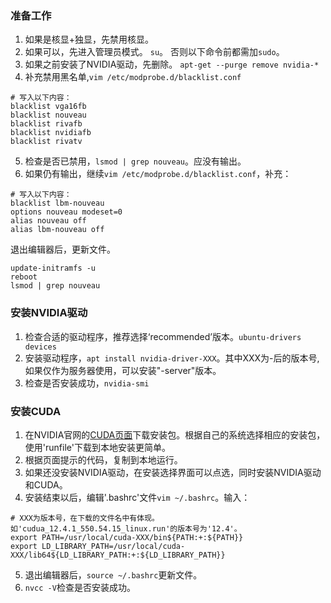 ### 准备工作
1. 如果是核显+独显，先禁用核显。
2. 如果可以，先进入管理员模式。 `su`。 否则以下命令前都需加`sudo`。
3. 如果之前安装了NVIDIA驱动，先删除。 `apt-get --purge remove nvidia-*`
4. 补充禁用黑名单,`vim /etc/modprobe.d/blacklist.conf`
```
# 写入以下内容：
blacklist vga16fb
blacklist nouveau
blacklist rivafb
blacklist nvidiafb
blacklist rivatv
```
5. 检查是否已禁用，`lsmod | grep nouveau`。应没有输出。
6. 如果仍有输出，继续`vim /etc/modprobe.d/blacklist.conf`，补充：

```
# 写入以下内容：
blacklist lbm-nouveau
options nouveau modeset=0
alias nouveau off
alias lbm-nouveau off
```
退出编辑器后，更新文件。
```Linux
update-initramfs -u
reboot
lsmod | grep nouveau
```
### 安装NVIDIA驱动
1. 检查合适的驱动程序，推荐选择‘recommended’版本。`ubuntu-drivers devices`
2. 安装驱动程序，`apt install nvidia-driver-XXX`。其中XXX为-后的版本号,如果仅作为服务器使用，可以安装"-server"版本。
3. 检查是否安装成功，`nvidia-smi`

### 安装CUDA
1. 在NVIDIA官网的[CUDA页面](https://developer.nvidia.com/cuda-downloads)下载安装包。根据自己的系统选择相应的安装包，使用'runfile'下载到本地安装更简单。
2. 根据页面提示的代码，复制到本地运行。
3. 如果还没安装NVIDIA驱动，在安装选择界面可以点选，同时安装NVIDIA驱动和CUDA。
4. 安装结束以后，编辑'.bashrc'文件`vim ~/.bashrc`。输入：
```
# XXX为版本号，在下载的文件名中有体现。如'cudua_12.4.1_550.54.15_linux.run'的版本号为'12.4'。
export PATH=/usr/local/cuda-XXX/bin${PATH:+:${PATH}}
export LD_LIBRARY_PATH=/usr/local/cuda-XXX/lib64${LD_LIBRARY_PATH:+:${LD_LIBRARY_PATH}}
```
5. 退出编辑器后，`source ~/.bashrc`更新文件。
6. `nvcc -V`检查是否安装成功。
